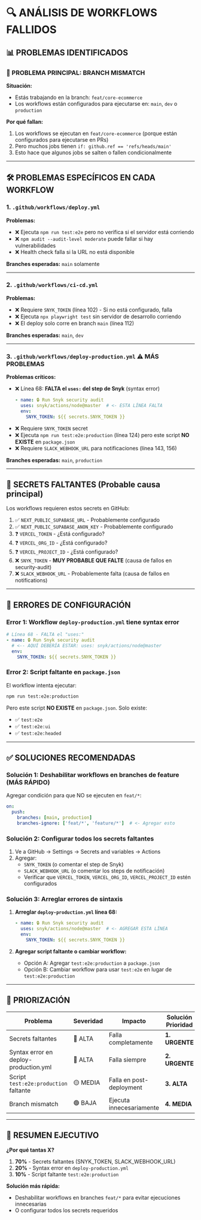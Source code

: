 # 🔍 ANÁLISIS DE WORKFLOWS FALLIDOS

## 📊 PROBLEMAS IDENTIFICADOS

### 🔴 PROBLEMA PRINCIPAL: **BRANCH MISMATCH**

**Situación:**
- Estás trabajando en la branch: `feat/core-ecommerce`
- Los workflows están configurados para ejecutarse en: `main`, `dev` o `production`

**Por qué fallan:**
1. Los workflows se ejecutan en `feat/core-ecommerce` (porque están configurados para ejecutarse en PRs)
2. Pero muchos jobs tienen `if: github.ref == 'refs/heads/main'` 
3. Esto hace que algunos jobs se salten o fallen condicionalmente

---

## 🛠️ PROBLEMAS ESPECÍFICOS EN CADA WORKFLOW

### 1. **`.github/workflows/deploy.yml`**

**Problemas:**
- ❌ Ejecuta `npm run test:e2e` pero no verifica si el servidor está corriendo
- ❌ `npm audit --audit-level moderate` puede fallar si hay vulnerabilidades
- ❌ Health check falla si la URL no está disponible

**Branches esperadas:** `main` solamente

---

### 2. **`.github/workflows/ci-cd.yml`**

**Problemas:**
- ❌ Requiere `SNYK_TOKEN` (línea 102) - Si no está configurado, falla
- ❌ Ejecuta `npx playwright test` sin servidor de desarrollo corriendo
- ❌ El deploy solo corre en branch `main` (línea 112)

**Branches esperadas:** `main`, `dev`

---

### 3. **`.github/workflows/deploy-production.yml`** ⚠️ MÁS PROBLEMAS

**Problemas críticos:**
- ❌ Línea 68: **FALTA el `uses:` del step de Snyk** (syntax error)
  ```yaml
  - name: 🔒 Run Snyk security audit
    uses: snyk/actions/node@master  # <- ESTA LÍNEA FALTA
    env:
      SNYK_TOKEN: ${{ secrets.SNYK_TOKEN }}
  ```
- ❌ Requiere `SNYK_TOKEN` secret
- ❌ Ejecuta `npm run test:e2e:production` (línea 124) pero este script **NO EXISTE** en `package.json`
- ❌ Requiere `SLACK_WEBHOOK_URL` para notificaciones (línea 143, 156)

**Branches esperadas:** `main`, `production`

---

## 🔑 SECRETS FALTANTES (Probable causa principal)

Los workflows requieren estos secrets en GitHub:

1. ✅ `NEXT_PUBLIC_SUPABASE_URL` - Probablemente configurado
2. ✅ `NEXT_PUBLIC_SUPABASE_ANON_KEY` - Probablemente configurado
3. ❓ `VERCEL_TOKEN` - ¿Está configurado?
4. ❓ `VERCEL_ORG_ID` - ¿Está configurado?
5. ❓ `VERCEL_PROJECT_ID` - ¿Está configurado?
6. ❌ `SNYK_TOKEN` - **MUY PROBABLE QUE FALTE** (causa de fallos en security-audit)
7. ❌ `SLACK_WEBHOOK_URL` - Probablemente falta (causa de fallos en notifications)

---

## 🐛 ERRORES DE CONFIGURACIÓN

### Error 1: Workflow `deploy-production.yml` tiene syntax error
```yaml
# Línea 68 - FALTA el "uses:"
- name: 🔒 Run Snyk security audit
  # <-- AQUÍ DEBERÍA ESTAR: uses: snyk/actions/node@master
  env:
    SNYK_TOKEN: ${{ secrets.SNYK_TOKEN }}
```

### Error 2: Script faltante en `package.json`
El workflow intenta ejecutar:
```bash
npm run test:e2e:production
```
Pero este script **NO EXISTE** en `package.json`. Solo existe:
- ✅ `test:e2e`
- ✅ `test:e2e:ui`
- ✅ `test:e2e:headed`

---

## ✅ SOLUCIONES RECOMENDADAS

### **Solución 1: Deshabilitar workflows en branches de feature** (MÁS RÁPIDO)

Agregar condición para que NO se ejecuten en `feat/*`:
```yaml
on:
  push:
    branches: [main, production]
    branches-ignore: ['feat/*', 'feature/*']  # <- Agregar esto
```

### **Solución 2: Configurar todos los secrets faltantes**

1. Ve a GitHub → Settings → Secrets and variables → Actions
2. Agregar:
   - `SNYK_TOKEN` (o comentar el step de Snyk)
   - `SLACK_WEBHOOK_URL` (o comentar los steps de notificación)
   - Verificar que `VERCEL_TOKEN`, `VERCEL_ORG_ID`, `VERCEL_PROJECT_ID` estén configurados

### **Solución 3: Arreglar errores de sintaxis**

1. **Arreglar `deploy-production.yml` línea 68:**
   ```yaml
   - name: 🔒 Run Snyk security audit
     uses: snyk/actions/node@master  # <- AGREGAR ESTA LÍNEA
     env:
       SNYK_TOKEN: ${{ secrets.SNYK_TOKEN }}
   ```

2. **Agregar script faltante o cambiar workflow:**
   - Opción A: Agregar `test:e2e:production` a `package.json`
   - Opción B: Cambiar workflow para usar `test:e2e` en lugar de `test:e2e:production`

---

## 🎯 PRIORIZACIÓN

| Problema | Severidad | Impacto | Solución Prioridad |
|----------|-----------|---------|-------------------|
| Secrets faltantes | 🔴 ALTA | Falla completamente | **1. URGENTE** |
| Syntax error en deploy-production.yml | 🔴 ALTA | Falla siempre | **2. URGENTE** |
| Script `test:e2e:production` faltante | 🟡 MEDIA | Falla en post-deployment | **3. ALTA** |
| Branch mismatch | 🟢 BAJA | Ejecuta innecesariamente | **4. MEDIA** |

---

## 📝 RESUMEN EJECUTIVO

**¿Por qué tantas X?**
1. **70%** - Secrets faltantes (SNYK_TOKEN, SLACK_WEBHOOK_URL)
2. **20%** - Syntax error en `deploy-production.yml`
3. **10%** - Script faltante `test:e2e:production`

**Solución más rápida:**
- Deshabilitar workflows en branches `feat/*` para evitar ejecuciones innecesarias
- O configurar todos los secrets requeridos

